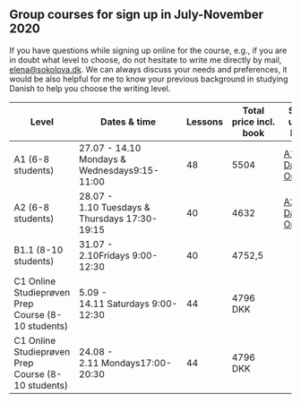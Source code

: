 ## Group courses for sign up in July-November 2020

If you have questions while signing up online for the course, e.g., if you are in doubt what level to choose, do not hesitate to write me directly by mail, [elena@sokolova.dk](mailto:elena@sokolova.dk). We can always discuss your needs and preferences, it would be also helpful for me to know your previous background in studying Danish to help you choose the writing level. 



Level | Dates & time | Lessons | Total price incl. book | Sign up & Pay
-- | -- | -- | -- | --
A1 (6-8 students) | 27.07 - 14.10<br/>Mondays & Wednesdays9:15-11:00 | 48 | 5504 | <script src="https://cdn.podia.com/embeds.js" async="async"></script><a href="https://elenasokolova.podia.com/a1-danish-online" data-podia-embed="button">A1 Danish Online</a>
A2 (6-8 students) | 28.07 - 1.10 Tuesdays & Thursdays 17:30-19:15 | 40 | 4632 | <script src="https://cdn.podia.com/embeds.js" async="async"></script><a href="https://elenasokolova.podia.com/a2-danish-online" data-podia-embed="button">A2 Danish Online</a>
B1.1 (8-10 students) | 31.07 - 2.10Fridays 9:00-12:30 | 40 | 4752,5 |  
C1 Online Studieprøven Prep Course (8-10 students) | 5.09 - 14.11 Saturdays 9:00-12:30 | 44 | 4796 DKK |  
C1 Online Studieprøven Prep Course (8-10 students) | 24.08 - 2.11 Mondays17:00-20:30 | 44 | 4796 DKK


